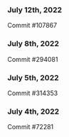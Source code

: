 ### July 12th, 2022

Commit #107867

### July 8th, 2022

Commit #294081

### July 5th, 2022

Commit #314353


### July 4th, 2022

Commit #72281
